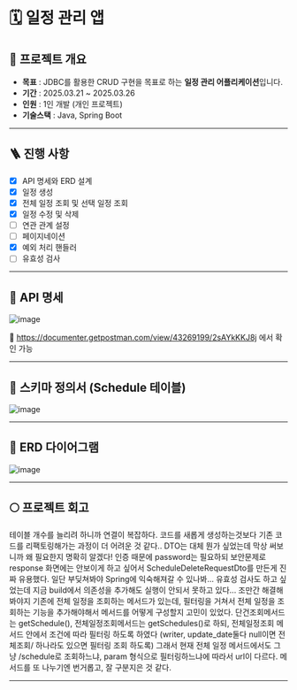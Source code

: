 # 🗓️ 일정 관리 앱
 

## 📌 프로젝트 개요
- **목표** : JDBC를 활용한 CRUD 구현을 목표로 하는 **일정 관리 어플리케이션**입니다.
- **기간** : 2025.03.21 ~ 2025.03.26
- **인원** : 1인 개발 (개인 프로젝트)
- **기술스택** : Java, Spring Boot

---

## 🪜 진행 사항
- [x] API 명세와 ERD 설계
- [x] 일정 생성
- [x] 전체 일정 조회 및 선택 일정 조회
- [x] 일정 수정 및 삭제
- [ ] 연관 관계 설정
- [ ] 페이지네이션
- [x] 예외 처리 핸들러
- [ ] 유효성 검사

---

## 🎯 API 명세
![image](https://github.com/user-attachments/assets/3cac4ce2-c95c-4f41-8fe9-34e1b126bb09)

🎨 https://documenter.getpostman.com/view/43269199/2sAYkKKJ8j 에서 확인 가능

---

## 🎯 스키마 정의서 (Schedule 테이블)
![image](https://github.com/user-attachments/assets/b54e3f18-6817-47eb-bea0-2541182b1e8c)

---

## 🎯 ERD 다이어그램
![image](https://github.com/user-attachments/assets/5cc072b8-16ac-4b23-b80b-4f4ecb2ff6db)

---

## 🌕 프로젝트 회고

테이블 개수를 늘리려 하니까 연결이 복잡하다. 코드를 새롭게 생성하는것보다 기존 코드를 리팩토링해가는 과정이 더 어려운 것 같다.. DTO는 대체 뭔가 싶었는데 막상 써보니까 왜 필요한지 명확히 알겠다! 인증 때문에 password는 필요하되 보안문제로 response 화면에는 안보이게 하고 싶어서 ScheduleDeleteRequestDto를 만든게 진짜 유용했다. 일단 부딪쳐봐야 Spring에 익숙해져갈 수 있나봐... 유효성 검사도 하고 싶었는데 지금 build에서 의존성을 추가해도 실행이 안되서 못하고 있다... 조만간 해결해봐야지
기존에 전체 일정을 조회하는 메서드가 있는데, 필터링을 거쳐서 전체 일정을 조회하는 기능을 추가해야해서 메서드를 어떻게 구성할지 고민이 있었다. 단건조회메서드는 getSchedule(), 전체일정조회메서드는 getSchedules()로 하되, 전체일정조회 메서드 안에서 조건에 따라 필터링 하도록 하였다 (writer, update_date둘다 null이면 전체조회/ 하나라도 있으면 필터링 조회 하도록) 그래서 현재 전체 일정 메서드에서도 그냥 /schedule로 조회하느냐, param 형식으로 필터링하느냐에 따라서 url이 다르다. 메서드를 또 나누기엔 번거롭고, 잘 구분지은 것 같다.

---

